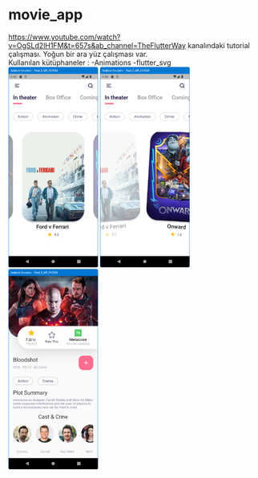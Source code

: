# movie_app

https://www.youtube.com/watch?v=OgSLd2lH1FM&t=657s&ab_channel=TheFlutterWay kanalındaki tutorial çalışması.
Yoğun bir ara yüz çalışması var.
<BR>
Kullanılan kütüphaneler :
-Animations
-flutter_svg
<BR>
<img src="https://github.com/VedatBiner/flutter-codes/blob/master/movie_app/screen_shots/img-01.png" height="400em"/>
<img src="https://github.com/VedatBiner/flutter-codes/blob/master/movie_app/screen_shots/img-02.png" height="400em"/>
<img src="https://github.com/VedatBiner/flutter-codes/blob/master/movie_app/screen_shots/img-03.png" height="400em"/>
